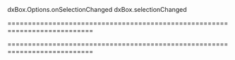 <!--id-->dxBox.Options.onSelectionChanged<!--/id-->
<!--EventForAction-->dxBox.selectionChanged<!--/EventForAction-->
===========================================================================
<!--hidden--><!--/hidden-->
===========================================================================

